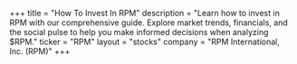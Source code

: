 +++
title = "How To Invest In RPM"
description = "Learn how to invest in RPM with our comprehensive guide. Explore market trends, financials, and the social pulse to help you make informed decisions when analyzing $RPM."
ticker = "RPM"
layout = "stocks"
company = "RPM International, Inc. (RPM)"
+++

